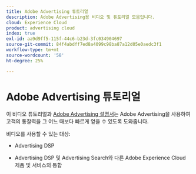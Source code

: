 ```yaml
---
title: Adobe Advertising 튜토리얼
description: Adobe Advertising용 비디오 및 튜토리얼 모음입니다.
cloud: Experience Cloud
product: advertising cloud
index: true
exl-id: aa9d9ff5-115f-44c6-b23d-3fc034904697
source-git-commit: 84f4abdff7ed8a4099c98ba87a12d05e0aedc3f1
workflow-type: tm+mt
source-wordcount: '58'
ht-degree: 25%

---
```


# Adobe Advertising 튜토리얼

이 비디오 튜토리얼과 [Adobe Advertising 설명서](https://experienceleague.adobe.com/docs/advertising-cloud.html)는 Adobe Advertising을 사용하여 고객의 통찰력을 그 어느 때보다 빠르게 얻을 수 있도록 도와줍니다.

비디오를 사용할 수 있는 대상:

* Advertising DSP

* Advertising DSP 및 Advertising Search와 다른 Adobe Experience Cloud 제품 및 서비스의 통합

<!--
See other -learn tutorials landing pages to get ideas for additional content
-->
